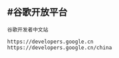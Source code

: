 #谷歌开放平台
--------------

`谷歌开发者中文站`
	
	https://developers.google.cn
	https://developers.google.cn/china

